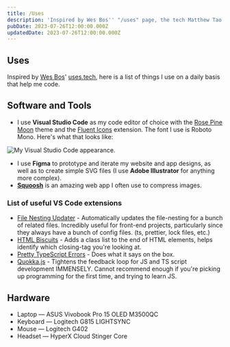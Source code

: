 ```yaml
---
title: /Uses
description: 'Inspired by Wes Bos'' "/uses" page, the tech Matthew Tao uses on a daily basis.'
pubDate: 2023-07-26T12:00:00.000Z
updatedDate: 2023-07-26T12:00:00.000Z
---
```


## Uses

Inspired by [Wes Bos](https://wesbos.com/)' [uses.tech](https://uses.tech/), here is a list of things I use on a daily basis that help me code.

## Software and Tools

- I use **Visual Studio Code** as my code editor of choice with the [Rose Pine Moon](https://marketplace.visualstudio.com/items?itemName=mvllow.rose-pine "rose pine moon for vscode (external link)") theme and the [Fluent Icons](https://marketplace.visualstudio.com/items?itemName=miguelsolorio.fluent-icons) extension. The font I use is Roboto Mono. Here's what that looks like:

![My Visual Studio Code appearance.](/blog-images/my-vscode-setup.webp)

- I use **Figma** to prototype and iterate my website and app designs, as well as to create simple SVG files (I use **Adobe Illustrator** for anything more complex).
- **[Squoosh](https://squoosh.app/)** is an amazing web app I often use to compress images.

### List of useful VS Code extensions

- [File Nesting Updater](https://marketplace.visualstudio.com/items?itemName=antfu.file-nesting "File Nesting Updater for vs code (external link)") - Automatically updates the file-nesting for a bunch of related files. Incredibly useful for front-end projects, particularly since they always have a bunch of config files. (ts, prettier, lock files, etc.)
- [HTML Biscuits](https://marketplace.visualstudio.com/items?itemName=CodeBiscuits.html-biscuits) - Adds a class list to the end of HTML elements, helps identify which closing-tag you're looking at.
- [Pretty TypeScript Errors](https://marketplace.visualstudio.com/items?itemName=yoavbls.pretty-ts-errors) - Does what it says on the box.
- [Quokka.js](https://marketplace.visualstudio.com/items?itemName=WallabyJs.quokka-vscode) - Tightens the feedback loop for JS and TS script development IMMENSELY. Cannot recommend enough if you're picking up programming for the first time, and trying to learn JS.

## Hardware

- Laptop — ASUS Vivobook Pro 15 OLED M3500QC
- Keyboard — Logitech G815 LIGHTSYNC
- Mouse — Logitech G402
- Headset — HyperX Cloud Stinger Core
